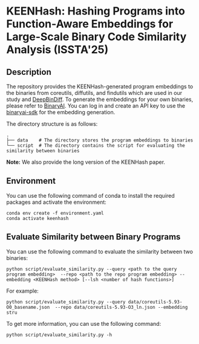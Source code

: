 # KEENHash: Hashing Programs into Function-Aware Embeddings for Large-Scale Binary Code Similarity Analysis (ISSTA'25)
## Description
The repository provides the KEENHash-generated program embeddings to the binaries from coreutils, diffutils, and findutils which are used in our study and [DeepBinDiff](https://github.com/yueduan/DeepBinDiff). To generate the embeddings for your own binaries, please refer to [BinaryAI](https://www.binaryai.cn). You can log in and create an API key to use the [binaryai-sdk](https://github.com/binaryai/sdk) for the embedding generation.

The directory structure is as follows:

```
.
├── data    # The directory stores the program embeddings to binaries
└── script  # The directory contains the script for evaluating the similarity between binaries
```

**Note:** We also provide the long version of the KEENHash paper.

## Environment
You can use the following command of conda to install the required packages and activate the environment:

```
conda env create -f environment.yaml
conda activate keenhash
```

## Evaluate Similarity between Binary Programs 

You can use the following command to evaluate the similarity between two binaries:

```
python script/evaluate_similarity.py --query <path to the query program embedding>  --repo <path to the repo program embedding> --embedding <KEENHash method> [--lsh <number of hash functions>]
```

For example:
```
python script/evaluate_similarity.py --query data/coreutils-5.93-O0_basename.json  --repo data/coreutils-5.93-O3_ln.json --embedding stru
```

To get more information, you can use the following command:
```
python script/evaluate_similarity.py -h
```
